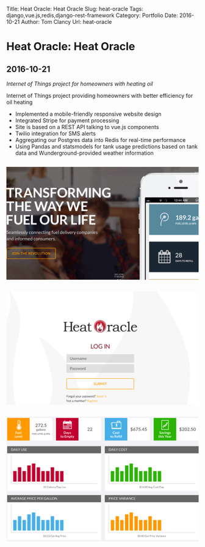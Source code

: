 Title: Heat Oracle: Heat Oracle
Slug: heat-oracle
Tags: django,vue.js,redis,django-rest-framework
Category: Portfolio
Date: 2016-10-21
Author: Tom Clancy
Url: heat-oracle

# Heat Oracle: Heat Oracle

## 2016-10-21

_Internet of Things project for homeowners with heating oil_

<p>Internet of Things project providing homeowners with better efficiency for oil heating</p>
<ul>
<li>Implemented a mobile-friendly responsive website design</li>
<li>Integrated Stripe for payment processing</li>
<li>Site is based on a REST API talking to vue.js components</li>
<li>Twilio integration for SMS alerts</li>
<li>Aggregating our Postgres data into Redis for real-time performance</li>
<li>Using Pandas and statsmodels for tank usage predictions based on tank data and Wunderground-provided weather information</li>
</ul><img src="images/portfolio/home.png" alt="Homepage " style="margin: 1em 0" />
<img src="images/portfolio/login.png" alt="Login " style="margin: 1em 0" />
<img src="images/portfolio/dashboard.png" alt="Dashboard " style="margin: 1em 0" />

